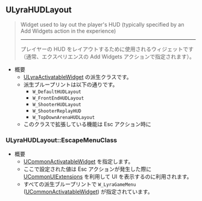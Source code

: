 ## ULyraHUDLayout

> Widget used to lay out the player's HUD (typically specified by an Add Widgets action in the experience)    
> 
> ----
> プレイヤーの HUD をレイアウトするために使用されるウィジェットです（通常、エクスペリエンスの Add Widgets アクションで指定されます）。  

* 概要
	* [ULyraActivatableWidget] の派生クラスです。
	* 派生ブループリントは以下の通りです。
		* `W_DefaultHUDLayout`
		* `W_FrontEndHUDLayout`
		* `W_ShooterHUDLayout`
		* `W_ShooterReplayHUD`
		* `W_TopDownArenaHUDLayout`
	* このクラスで拡張している機能は Esc アクション時に
	
### ULyraHUDLayout::EscapeMenuClass

* 概要
	* [UCommonActivatableWidget] を指定します。
	* ここで設定された値は Esc アクションが発生した際に [UCommonUIExtensions] を利用して UI を表示するのに利用されます。
	* すべての派生ブループリントで `W_LyraGameMenu` ([UCommonActivatableWidget]) が指定されています。



<!--- ページ内のリンク --->

<!--- 自前の画像へのリンク --->

<!--- generated --->
[ULyraActivatableWidget]: ../../Lyra/Widget/ULyraActivatableWidget.md#ulyraactivatablewidget
[UCommonUIExtensions]: ../../Plugin/CommonGame/UCommonUIExtensions.md#ucommonuiextensions
[UCommonActivatableWidget]: ../../Plugin/CommonUI/UCommonActivatableWidget.md#ucommonactivatablewidget
